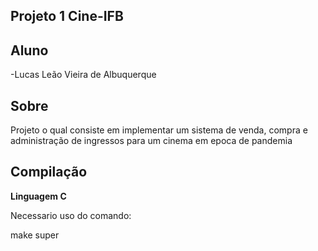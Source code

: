 ## Projeto 1 Cine-IFB

## Aluno
-Lucas Leão Vieira de Albuquerque

## Sobre
Projeto o qual consiste em implementar um sistema de venda, compra e administração de ingressos para um cinema em epoca de pandemia

## Compilação
**Linguagem C**

Necessario uso do comando: 

make super
